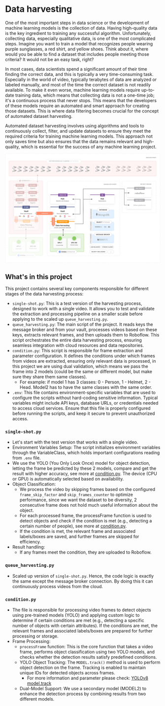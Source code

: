 # Data harvesting

One of the most important steps in data science or the development of machine learning models is the collection of data. Having high-quality data is the key ingredient to training any successful algorithm. Unfortunately, collecting data, especially qualitative data, is one of the most complicated steps. Imagine you want to train a model that recognizes people wearing purple sunglasses, a red shirt, and yellow shoes. Think about it, where would you be able to find a dataset that includes people meeting those criteria? It would not be an easy task, right?

In most cases, data scientists spend a significant amount of their time finding the correct data, and this is typically a very time-consuming task. Especially in the world of video, typically terabytes of data are analyzed or labeled manually, and most of the time the correct dataset is not readily available. To make it even worse, machine learning models require up-to-date training data, which means that collecting data is not a one-time job; it's a continuous process that never stops. This means that the developers of these models require an automated and smart approach for creating those datasets. This is where data filtering becomes crucial for the concept of automated dataset harvesting.

Automated dataset harvesting involves using algorithms and tools to continuously collect, filter, and update datasets to ensure they meet the required criteria for training machine learning models. This approach not only saves time but also ensures that the data remains relevant and high-quality, which is essential for the success of any machine learning project.

![Data harvesting architecture](./assets/images/deployment-managed.svg)

## What's in this project

This project contains several key components responsible for different stages of the data harvesting process:

- `single-shot.py`: This is a test version of the harvesting process, designed to work with a single video. It allows you to test and validate the extraction and processing pipeline on a smaller scale before applying to the scaled up `queue_harvesting.py`.
- `queue_harvesting.py`: The main script of the project. It reads keys the message broker and from your vault, processes videos based on these keys, extracts relevant frames, and then uploads them to Roboflow. This script orchestrates the entire data harvesting process, ensuring seamless integration with cloud resources and data repositories.
- `condition.py`: This script is responsible for frame extraction and parameter configuration. It defines the conditions under which frames from videos are extracted, ensuring only relevant data is processed, in this project we are using dual validation, which means we pass the frame into 2 models (could be the same or different model, but make sure they share them same classes).
  - For example: if model 1 has 3 classes: 0 - Person, 1 - Helmet, 2 - Head. Model2 has to have the same classes with the same order.
- `.env`: This file contains environment-specific variables that are used to configure the scripts without hard-coding sensitive information. Typical variables might include API keys, database URLs, or credentials needed to access cloud services. Ensure that this file is properly configured before running the scripts, and keep it secure to prevent unauthorized access.

### `single-shot.py`

- Let's start with the test version that works with a single video.
- Environment Variables Setup: The script initializes environment variables through the VariableClass, which holds important configurations reading from `.env` file.
- We use the YOLO (You Only Look Once) model for object detection, letting the frame be predicted by these 2 models, compare and get the result with higher accuracy, see more at [condition.py](#conditionpy).
  The device (CPU or GPU) is automatically selected based on availability.
- Object Classification:
  - We process the video by skipping frames based on the configured `frame_skip_factor` and `skip_frames_counter` to optimize performance, since we want the dataset to be diversity, 2 consecutive frame does not hold much useful information about the object.
  - For each processed frame, the processFrame function is used to detect objects and check if the condition is met (e.g., detecting a certain number of people), see more at [condition.py](#conditionpy).
  - If the condition is met, the relevant frame and associated labels/boxes are saved, and further frames are skipped for efficiency.
- Result handling:
  - If any frames meet the condition, they are uploaded to Roboflow.

### `queue_harvesting.py`

- Scaled up version of `single-shot.py`. Hence, the code logic is exactly the same except the message broker connection. By doing this it can continuously process videos from the cloud.

### `condition.py`

- The file is responsible for processing video frames to detect objects using pre-trained models (YOLO) and applying custom logic to determine if certain conditions are met (e.g., detecting a specific number of objects with certain attributes). If the conditions are met, the relevant frames and associated labels/boxes are prepared for further processing or storage.
- Frame Processing:
  - `processFrame` function: This is the core function that takes a video frame, performs object classification using two YOLO models, and checks whether the detection results satisfy predefined conditions.
  - YOLO Object Tracking: The `MODEL.track()` method is used to perform object detection on the frame. Tracking is enabled to maintain unique IDs for detected objects across frames.
    - For more information and parameter please check: [YOLOv8 model.track](https://docs.ultralytics.com/modes/track/)
  - Dual-Model Support: We use a secondary model (MODEL2) to enhance the detection process by combining results from two different models.
